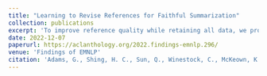 ```yaml
---
title: "Learning to Revise References for Faithful Summarization"
collection: publications
excerpt: 'To improve reference quality while retaining all data, we propose a new approach: to selectively rewrite unsupported reference sentences to better reflect source data. We automatically generate a synthetic dataset of positive and negative revisions by corrupting supported sentences and learn to revise reference sentences with contrastive learning. The intensity of revisions is treated as a controllable attribute so that, at inference, diverse candidates can be over-generated-then-rescored to balance faithfulness and abstraction.'
date: 2022-12-07
paperurl: https://aclanthology.org/2022.findings-emnlp.296/
venue: 'Findings of EMNLP'
citation: 'Adams, G., Shing, H. C., Sun, Q., Winestock, C., McKeown, K., & Elhadad, N. (2022). Learning to Revise References for Faithful Summarization. Findings of the 2022 Conference on Empirical Methods in Natural Language Processing.'
---
```

